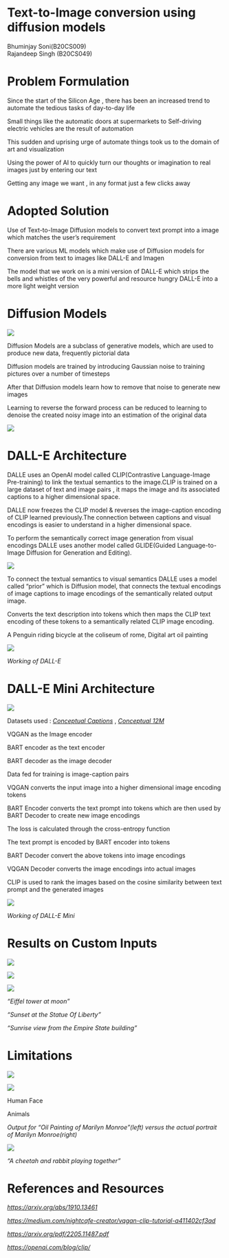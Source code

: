 # Text-to-Image conversion using diffusion models

Bhuminjay Soni(B20CS009) \
Rajandeep Singh (B20CS049)


# Problem Formulation

Since the start of the Silicon Age \, there has been an increased trend to automate the tedious tasks of day\-to\-day life

Small things like the automatic doors at supermarkets to Self\-driving electric vehicles are the result of automation

This sudden and uprising urge of automate things took us to the domain of art and visualization

Using the power of AI to quickly turn our thoughts or imagination to real images just by entering our text

Getting any image we want \, in any format just a few clicks away

# Adopted Solution

Use of Text\-to\-Image Diffusion models to convert text prompt into a image which matches the user’s requirement

There are various ML models which make use of Diffusion models for conversion from text to images like DALL\-E and Imagen

The model that we work on is a mini version of DALL\-E which strips the bells and whistles of the very powerful and resource hungry DALL\-E into a more light weight version

# Diffusion Models

![](img%5Cpp10.png)

Diffusion Models are a subclass of generative models\, which are used to produce new data\, frequently pictorial data

Diffusion models are trained by introducing Gaussian noise to training pictures over a number of timesteps

After that Diffusion models learn how to remove that noise to generate new images

Learning to reverse the forward process can be reduced to learning to denoise the created noisy image into an estimation of the original data

![](img%5Cpp11.png)

# DALL-E Architecture

DALLE uses an OpenAI model called CLIP\(Contrastive Language\-Image Pre\-training\) to link the textual semantics to the image\.CLIP is trained on a large dataset of text and image pairs \, it maps the image and its associated captions to a higher dimensional space\.

DALLE now freezes the CLIP model &  reverses the image\-caption encoding of CLIP learned previously\.The connection between captions and visual encodings is easier to understand in a higher dimensional space\.

To perform the semantically correct image generation from visual encodings DALLE uses another model called GLIDE\(Guided Language\-to\-Image Diffusion for Generation and Editing\)\.

![](img%5Cpp12.png)

To connect the textual semantics to visual semantics DALLE uses a model called “prior” which is Diffusion model\, that connects the textual encodings of image captions to image encodings of the semantically related output image\.

Converts the text description into tokens which then maps the CLIP text encoding of these tokens to a semantically related CLIP image encoding\.

A Penguin riding bicycle at the coliseum of rome\, Digital art oil painting

![](img%5Cpp13.png)

_Working of DALL\-E_

# DALL-E Mini Architecture

![](img%5Cpp14.png)

Datasets used :  _[Conceptual Captions](https://github.com/google-research-datasets/conceptual-captions)_  \,  _[Conceptual 12M](https://github.com/google-research-datasets/conceptual-12m)_

VQGAN as the Image encoder

BART encoder as the text encoder

BART decoder as the image decoder

Data fed for training is image\-caption pairs

VQGAN converts the input image into a higher dimensional image encoding tokens

BART Encoder converts the text prompt into tokens which are then used by BART Decoder to create new image encodings

The loss is calculated through the cross\-entropy function

The text prompt is encoded by BART encoder into tokens

BART Decoder convert the above tokens into image encodings

VQGAN Decoder converts the image encodings into actual images

CLIP is used to rank the images based on the cosine similarity between text prompt and the generated images

![](img%5Cpp15.jpg)

_Working of DALL\-E Mini_

# Results on Custom Inputs

![](img%5Cpp16.png)

![](img%5Cpp17.png)

![](img%5Cpp18.png)

_“Eiffel tower at moon”_

_“Sunset at the Statue Of Liberty”_

_“Sunrise view from the Empire State building”_

# Limitations

![](img%5Cpp19.png)

![](img%5Cpp110.png)

Human Face

Animals

_Output for “Oil Painting of Marilyn Monroe”\(left\) versus the actual portrait of Marilyn Monroe\(right\)_

![](img%5Cpp111.png)

_“A cheetah and rabbit playing together”_

# References and Resources

_[https://arxiv\.org/abs/1910\.13461](https://arxiv.org/abs/1910.13461)_

_[https://medium\.com/nightcafe\-creator/vqgan\-clip\-tutorial\-a411402cf3ad](https://medium.com/nightcafe-creator/vqgan-clip-tutorial-a411402cf3ad)_

_[https://arxiv\.org/pdf/2205\.11487\.pdf](https://arxiv.org/pdf/2205.11487.pdf)_

_[https://openai\.com/blog/clip/](https://openai.com/blog/clip/)_

